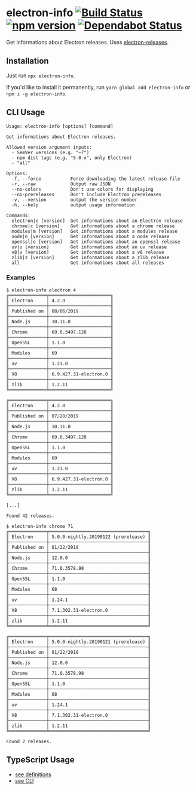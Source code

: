 # electron-info [![Build Status](https://action-badges.now.sh/ffflorian/electron-info)](https://github.com/ffflorian/electron-info/actions/) [![npm version](https://img.shields.io/npm/v/electron-info.svg?style=flat)](https://www.npmjs.com/package/electron-info) [![Dependabot Status](https://api.dependabot.com/badges/status?host=github&repo=ffflorian/electron-info)](https://dependabot.com)

Get informations about Electron releases. Uses [electron-releases](https://unpkg.com/electron-releases@latest/lite.json).

## Installation

Just run `npx electron-info`.

If you'd like to install it permanently, run `yarn global add electron-info` or `npm i -g electron-info`.

## CLI Usage

```
Usage: electron-info [options] [command]

Get informations about Electron releases.

Allowed version argument inputs:
  - SemVer versions (e.g. "~7")
  - npm dist tags (e.g. "5-0-x", only Electron)
  - "all"

Options:
  -f, --force           Force downloading the latest release file
  -r, --raw             Output raw JSON
  --no-colors           Don't use colors for displaying
  --no-prereleases      Don't include Electron prereleases
  -v, --version         output the version number
  -h, --help            output usage information

Commands:
  electron|e [version]  Get informations about an Electron release
  chrome|c [version]    Get informations about a chrome release
  modules|m [version]   Get informations about a modules release
  node|n [version]      Get informations about a node release
  openssl|o [version]   Get informations about an openssl release
  uv|u [version]        Get informations about an uv release
  v8|v [version]        Get informations about a v8 release
  zlib|z [version]      Get informations about a zlib release
  all                   Get informations about all releases
```

### Examples

```shell
$ electron-info electron 4
╔══════════════╤═══════════════════════╗
║ Electron     │ 4.2.9                 ║
╟──────────────┼───────────────────────╢
║ Published on │ 08/06/2019            ║
╟──────────────┼───────────────────────╢
║ Node.js      │ 10.11.0               ║
╟──────────────┼───────────────────────╢
║ Chrome       │ 69.0.3497.128         ║
╟──────────────┼───────────────────────╢
║ OpenSSL      │ 1.1.0                 ║
╟──────────────┼───────────────────────╢
║ Modules      │ 69                    ║
╟──────────────┼───────────────────────╢
║ uv           │ 1.23.0                ║
╟──────────────┼───────────────────────╢
║ V8           │ 6.9.427.31-electron.0 ║
╟──────────────┼───────────────────────╢
║ zlib         │ 1.2.11                ║
╚══════════════╧═══════════════════════╝

╔══════════════╤═══════════════════════╗
║ Electron     │ 4.2.8                 ║
╟──────────────┼───────────────────────╢
║ Published on │ 07/20/2019            ║
╟──────────────┼───────────────────────╢
║ Node.js      │ 10.11.0               ║
╟──────────────┼───────────────────────╢
║ Chrome       │ 69.0.3497.128         ║
╟──────────────┼───────────────────────╢
║ OpenSSL      │ 1.1.0                 ║
╟──────────────┼───────────────────────╢
║ Modules      │ 69                    ║
╟──────────────┼───────────────────────╢
║ uv           │ 1.23.0                ║
╟──────────────┼───────────────────────╢
║ V8           │ 6.9.427.31-electron.0 ║
╟──────────────┼───────────────────────╢
║ zlib         │ 1.2.11                ║
╚══════════════╧═══════════════════════╝

[...]

Found 42 releases.
```

```shell
$ electron-info chrome 71
╔══════════════╤═════════════════════════════════════╗
║ Electron     │ 5.0.0-nightly.20190122 (prerelease) ║
╟──────────────┼─────────────────────────────────────╢
║ Published on │ 01/22/2019                          ║
╟──────────────┼─────────────────────────────────────╢
║ Node.js      │ 12.0.0                              ║
╟──────────────┼─────────────────────────────────────╢
║ Chrome       │ 71.0.3578.98                        ║
╟──────────────┼─────────────────────────────────────╢
║ OpenSSL      │ 1.1.0                               ║
╟──────────────┼─────────────────────────────────────╢
║ Modules      │ 68                                  ║
╟──────────────┼─────────────────────────────────────╢
║ uv           │ 1.24.1                              ║
╟──────────────┼─────────────────────────────────────╢
║ V8           │ 7.1.302.31-electron.0               ║
╟──────────────┼─────────────────────────────────────╢
║ zlib         │ 1.2.11                              ║
╚══════════════╧═════════════════════════════════════╝

╔══════════════╤═════════════════════════════════════╗
║ Electron     │ 5.0.0-nightly.20190121 (prerelease) ║
╟──────────────┼─────────────────────────────────────╢
║ Published on │ 01/22/2019                          ║
╟──────────────┼─────────────────────────────────────╢
║ Node.js      │ 12.0.0                              ║
╟──────────────┼─────────────────────────────────────╢
║ Chrome       │ 71.0.3578.98                        ║
╟──────────────┼─────────────────────────────────────╢
║ OpenSSL      │ 1.1.0                               ║
╟──────────────┼─────────────────────────────────────╢
║ Modules      │ 68                                  ║
╟──────────────┼─────────────────────────────────────╢
║ uv           │ 1.24.1                              ║
╟──────────────┼─────────────────────────────────────╢
║ V8           │ 7.1.302.31-electron.0               ║
╟──────────────┼─────────────────────────────────────╢
║ zlib         │ 1.2.11                              ║
╚══════════════╧═════════════════════════════════════╝

Found 2 releases.
```

## TypeScript Usage

- [see definitions](https://unpkg.com/electron-info@latest/dist/ElectronInfo.d.ts)
- [see CLI](./src/cli.ts)
